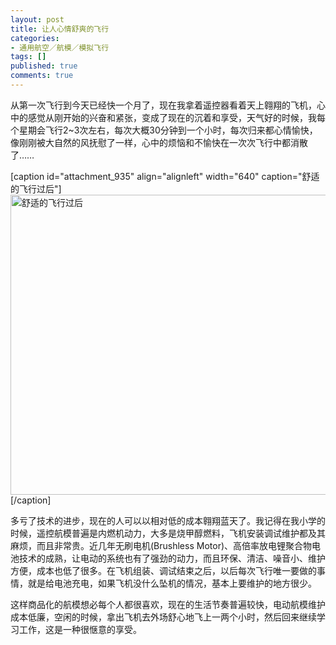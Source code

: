 ```yaml
---
layout: post
title: 让人心情舒爽的飞行
categories:
- 通用航空／航模／模拟飞行
tags: []
published: true
comments: true
---
```

<p>从第一次飞行到今天已经快一个月了，现在我拿着遥控器看着天上翱翔的飞机，心中的感觉从刚开始的兴奋和紧张，变成了现在的沉着和享受，天气好的时候，我每个星期会飞行2~3次左右，每次大概30分钟到一个小时，每次归来都心情愉快，像刚刚被大自然的风抚慰了一样，心中的烦恼和不愉快在一次次飞行中都消散了……</p>

<p>[caption id="attachment_935" align="alignleft" width="640" caption="舒适的飞行过后"]<a href="http://trowa.org/wp-content/media/2011/04/20110423190.jpg"><img class="size-large wp-image-935" title="舒适的飞行过后" src="http://trowa.org/wp-content/media/2011/04/20110423190-1024x768.jpg" alt="舒适的飞行过后" width="640" height="480" /></a>[/caption]</p>

<p>多亏了技术的进步，现在的人可以以相对低的成本翱翔蓝天了。我记得在我小学的时候，遥控航模普遍是内燃机动力，大多是烧甲醇燃料，飞机安装调试维护都及其麻烦，而且非常贵。近几年无刷电机(Brushless Motor)、高倍率放电锂聚合物电池技术的成熟，让电动的系统也有了强劲的动力，而且环保、清洁、噪音小、维护方便，成本也低了很多。在飞机组装、调试结束之后，以后每次飞行唯一要做的事情，就是给电池充电，如果飞机没什么坠机的情况，基本上要维护的地方很少。</p>

<p>这样商品化的航模想必每个人都很喜欢，现在的生活节奏普遍较快，电动航模维护成本低廉，空闲的时候，拿出飞机去外场舒心地飞上一两个小时，然后回来继续学习工作，这是一种很惬意的享受。</p>
